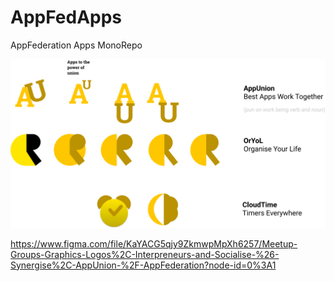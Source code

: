 # AppFedApps
AppFederation Apps MonoRepo

![AppFed Gfx](doc/graphics/AppFed.svg)

https://www.figma.com/file/KaYACG5qjy9ZkmwpMpXh6257/Meetup-Groups-Graphics-Logos%2C-Interpreneurs-and-Socialise-%26-Synergise%2C-AppUnion-%2F-AppFederation?node-id=0%3A1
